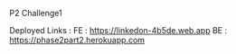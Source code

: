 P2 Challenge1

Deployed Links :
FE : https://linkedon-4b5de.web.app
BE : https://phase2part2.herokuapp.com
